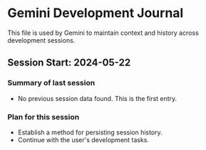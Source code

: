 # Gemini Development Journal

This file is used by Gemini to maintain context and history across development sessions.

## Session Start: 2024-05-22

### Summary of last session
- No previous session data found. This is the first entry.

### Plan for this session
- Establish a method for persisting session history.
- Continue with the user's development tasks.

